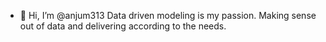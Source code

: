 - 👋 Hi, I’m @anjum313
Data driven modeling is my passion.
Making sense out of data and delivering according to the needs.
